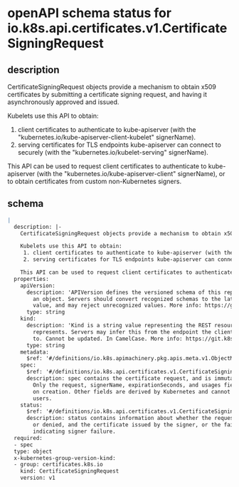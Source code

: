# openAPI schema status for io.k8s.api.certificates.v1.CertificateSigningRequest

## description

CertificateSigningRequest objects provide a mechanism to obtain x509 certificates by submitting a certificate signing request, and having it asynchronously approved and issued.

Kubelets use this API to obtain:
 1. client certificates to authenticate to kube-apiserver (with the "kubernetes.io/kube-apiserver-client-kubelet" signerName).
 2. serving certificates for TLS endpoints kube-apiserver can connect to securely (with the "kubernetes.io/kubelet-serving" signerName).

This API can be used to request client certificates to authenticate to kube-apiserver (with the "kubernetes.io/kube-apiserver-client" signerName), or to obtain certificates from custom non-Kubernetes signers.

## schema

```yaml
|
  description: |-
    CertificateSigningRequest objects provide a mechanism to obtain x509 certificates by submitting a certificate signing request, and having it asynchronously approved and issued.

    Kubelets use this API to obtain:
     1. client certificates to authenticate to kube-apiserver (with the "kubernetes.io/kube-apiserver-client-kubelet" signerName).
     2. serving certificates for TLS endpoints kube-apiserver can connect to securely (with the "kubernetes.io/kubelet-serving" signerName).

    This API can be used to request client certificates to authenticate to kube-apiserver (with the "kubernetes.io/kube-apiserver-client" signerName), or to obtain certificates from custom non-Kubernetes signers.
  properties:
    apiVersion:
      description: 'APIVersion defines the versioned schema of this representation of
        an object. Servers should convert recognized schemas to the latest internal
        value, and may reject unrecognized values. More info: https://git.k8s.io/community/contributors/devel/sig-architecture/api-conventions.md#resources'
      type: string
    kind:
      description: 'Kind is a string value representing the REST resource this object
        represents. Servers may infer this from the endpoint the client submits requests
        to. Cannot be updated. In CamelCase. More info: https://git.k8s.io/community/contributors/devel/sig-architecture/api-conventions.md#types-kinds'
      type: string
    metadata:
      $ref: '#/definitions/io.k8s.apimachinery.pkg.apis.meta.v1.ObjectMeta'
    spec:
      $ref: '#/definitions/io.k8s.api.certificates.v1.CertificateSigningRequestSpec'
      description: spec contains the certificate request, and is immutable after creation.
        Only the request, signerName, expirationSeconds, and usages fields can be set
        on creation. Other fields are derived by Kubernetes and cannot be modified by
        users.
    status:
      $ref: '#/definitions/io.k8s.api.certificates.v1.CertificateSigningRequestStatus'
      description: status contains information about whether the request is approved
        or denied, and the certificate issued by the signer, or the failure condition
        indicating signer failure.
  required:
  - spec
  type: object
  x-kubernetes-group-version-kind:
  - group: certificates.k8s.io
    kind: CertificateSigningRequest
    version: v1

```
